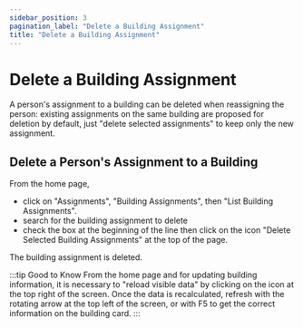 ```yaml
---
sidebar_position: 3
pagination_label: "Delete a Building Assignment"
title: "Delete a Building Assignment"
---
```


# Delete a Building Assignment

A person's assignment to a building can be deleted when reassigning the person: existing assignments on the same building are proposed for deletion by default, just "delete selected assignments" to keep only the new assignment.

## Delete a Person's Assignment to a Building

From the home page,

-   click on "Assignments", "Building Assignments", then "List Building Assignments".
-   search for the building assignment to delete
-   check the box at the beginning of the line then click on the icon "Delete Selected Building Assignments" at the top of the page.

The building assignment is deleted.

:::tip Good to Know
From the home page and for updating building information, it is necessary to "reload visible data" by clicking on the icon at the top right of the screen. Once the data is recalculated, refresh with the rotating arrow at the top left of the screen, or with F5 to get the correct information on the building card.
:::
